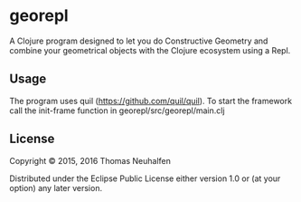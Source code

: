 # georepl

A Clojure program designed to let you do Constructive Geometry and combine your geometrical objects with the Clojure ecosystem using a Repl.

## Usage

The program uses quil (https://github.com/quil/quil). To start the framework call the init-frame function in georepl/src/georepl/main.clj

## License

Copyright © 2015, 2016 Thomas Neuhalfen

Distributed under the Eclipse Public License either version 1.0 or (at
your option) any later version.
